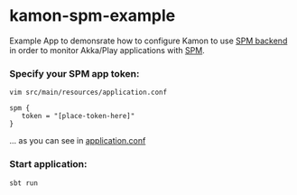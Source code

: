 # kamon-spm-example

Example App to demonsrate how to configure Kamon to use [SPM backend](http://kamon.io/documentation/kamon-sematext-spm/0.6.6/overview/) in order to monitor Akka/Play applications with [SPM](http://sematext.com/spm).


### Specify your SPM app token:

    vim src/main/resources/application.conf

    spm {
       token = "[place-token-here]"
    }

... as you can see in [application.conf](https://github.com/sematext/kamon-spm-example/blob/master/src/main/resources/application.conf)

### Start application:
   
    sbt run
 
